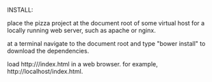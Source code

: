 INSTALL:

place the pizza project at the document root of some virtual host
for a locally running web server, such as apache or nginx.

at a terminal navigate to the document root and type "bower install" to 
download the dependencies.

load http://<HOST-NAME>/index.html in a web browser. for example, 
http://localhost/index.html.
